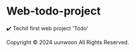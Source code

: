 # Web-todo-project
✔️ Techit first web project 'Todo'

Copyright © 2024 uunwoon All Rights Reserved.
